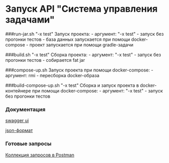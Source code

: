 # Запуск API "Система управления задачами"

###run-jar.sh "-x test"
    Запуск проекта: 
    - аргумент: "-x test" - запуск без прогонки тестов
    - база данных запускается при помощи docker-compose
    - проект запускается при помощи gradle-задачи

###build.sh "-x test"
    Сборка проекта:
    - аргумент: "-x test" - запуск без прогонки тестов
    - собирается fat jar

###compose-up.sh
    Запуск проекта при помощи docker-compose:
    - аргумент: rmi - пересборка docker-образа

###build-compose-up.sh "-x test"
    Сборка и запуск проекта в docker-контейнере при помощи docker-compose:
    - аргумент: "-x test" - запуск без прогонки тестов

### Документация
[swagger ui](http://localhost:8080/swagger-ui/index.html)
    
[json-формат](http://localhost:8080/v3/api-docs)

### Готовые запросы
[Коллекция запросов в Postman](https://www.postman.com/eom-back/workspace/task-management-system/collection/2929901-3c1a7865-4b0c-4dab-95fc-15d55ede2119?action=share&creator=2929901&active-environment=2929901-f19febb9-39d0-46c2-803e-04d60dcf2c28)
